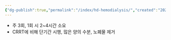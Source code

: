 ```yaml
---
{"dg-publish":true,"permalink":"/index/hd-hemodialysis/","created":"2025-09-08T11:25:40.488+09:00","updated":"2025-09-08T11:26:45.762+09:00"}
---
```


- 주 3회, 1회 시 2~4시간 소요
- CRRT에 비해 단기간 시행, 많은 양의 수분, 노폐물 제거